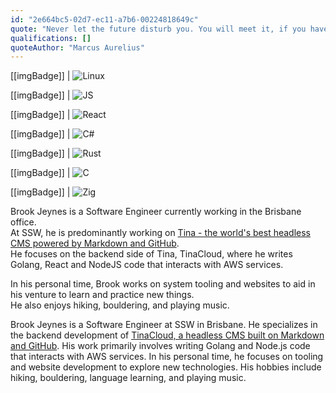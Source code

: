 ```yaml
---
id: "2e664bc5-02d7-ec11-a7b6-00224818649c"
quote: "Never let the future disturb you. You will meet it, if you have to, with the same weapons of reason which today arm you against the present."
qualifications: []
quoteAuthor: "Marcus Aurelius"
---
```


[[imgBadge]]
| ![Linux](../badges/Developer-linux.png)

[[imgBadge]]
| ![JS](../badges/Developer-js.png)

[[imgBadge]]
| ![React](../badges/Developer-react.png)

[[imgBadge]]
| ![C#](../badges/Developer-c-sharp.png)

[[imgBadge]]
| ![Rust](../badges/Developer-rust.png)

[[imgBadge]]
| ![C](../badges/Developer-c.png)

[[imgBadge]]
| ![Zig](../badges/Developer-zig.png)

Brook Jeynes is a Software Engineer currently working in the Brisbane office.  
At SSW, he is predominantly working on [Tina - the world's best headless CMS powered by Markdown and GitHub](https://tina.io).  
He focuses on the backend side of Tina, TinaCloud, where he writes Golang, React and NodeJS code that interacts with AWS services.

In his personal time, Brook works on system tooling and websites to aid in his venture to learn and practice new things.  
He also enjoys hiking, bouldering, and playing music.

Brook Jeynes is a Software Engineer at SSW in Brisbane. He specializes in the backend development of [TinaCloud, a headless CMS built on Markdown and GitHub](https://tina.io). His work primarily involves writing Golang and Node.js code that interacts with AWS services. In his personal time, he focuses on tooling and website development to explore new technologies. His hobbies include hiking, bouldering, language learning, and playing music.
